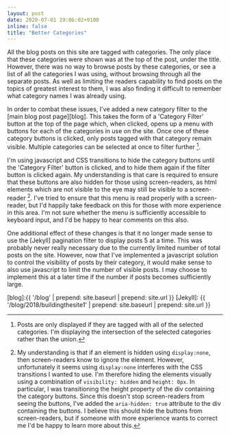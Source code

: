 ```yaml
---
layout: post
date: 2020-07-01 19:06:02+0100
inline: false
title: "Better Categories"
---
```

All the blog posts on this site are tagged with categories. The only place that these categories were shown was at the top of the post, under the title. However, there was no way to browse posts by these categories, or see a list of all the categories I was using, without browsing through all the separate posts. As well as limiting the readers capability to find posts on the topics of greatest interest to them, I was also finding it difficult to remember what category names I was already using.

In order to combat these issues, I've added a new category filter to the [main blog post page][blog]. This takes the form of a 'Category Filter' button at the top of the page which, when clicked, opens up a menu with buttons for each of the categories in use on the site. Once one of these category buttons is clicked, only posts tagged with that category remain visible. Multiple categories can be selected at once to filter further [^1].

I'm using javascript and CSS transitions to hide the category buttons until the 'Category Filter' button is clicked, and to hide them again if the filter button is clicked again. My understanding is that care is required to ensure that these buttons are also hidden for those using screen-readers, as html elements which are not visible to the eye may still be visible to a screen-reader [^2]. I've tried to ensure that this menu is read properly with a screen-reader, but I'd happily take feedback on this for those with more experience in this area. I'm not sure whether the menu is sufficiently accessible to keyboard input, and I'd be happy to hear comments on this also.

One additional effect of these changes is that it no longer made sense to use the [Jekyll] pagination filter to display posts 5 at a time. This was probably never really necessary due to the currently limited number of total posts on the site. However, now that I've implemented a javascript solution to control the visibility of posts by their category, it would make sense to also use javascript to limit the number of visible posts. I may choose to implement this at a later time if the number if posts becomes sufficiently large. 

<!----------------- -->

[^1]: Posts are only displayed if they are tagged with all of the selected categories. I'm displaying the intersection of the selected categories rather than the union.

[^2]: My understanding is that if an element is hidden using `display:none`, then screen-readers know to ignore the element. However, unfortunately it seems using `display:none` interferes with the CSS transitions I wanted to use. I'm therefore hiding the elements visually using a combination of `visibility: hidden` and `height: 0px`. In particular, I was transitioning the height property of the div containing the category buttons. Since this doesn't stop screen-readers from seeing the buttons, I've added the `aria-hidden: true` attribute to the div containing the buttons. I believe this should hide the buttons from screen-readers, but if someone with more experience wants to correct me I'd be happy to learn more about this. 

<!----------------- -->

[blog]:{{ '/blog' | prepend: site.baseurl | prepend: site.url }}
[Jekyll]: {{ '/blog/2018/buildingthesite1' | prepend: site.baseurl | prepend: site.url }}
